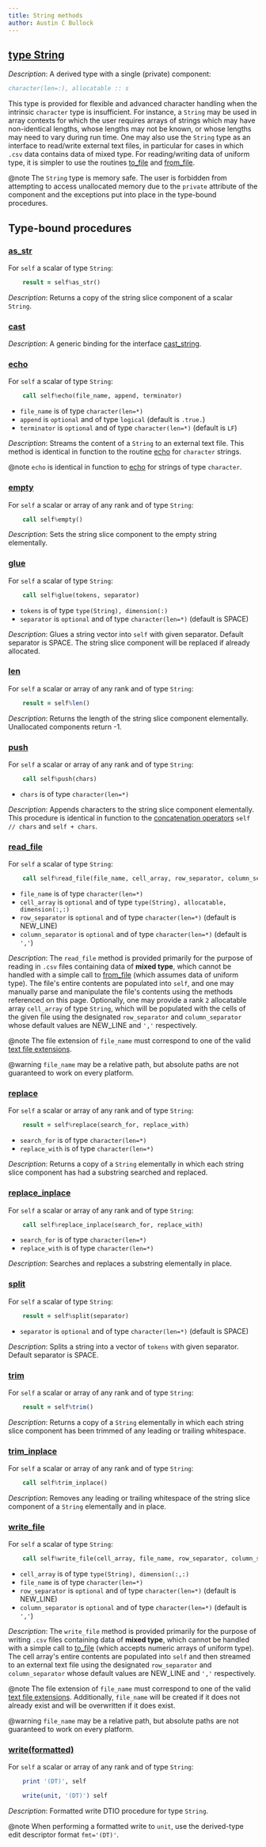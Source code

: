 ```yaml
---
title: String methods
author: Austin C Bullock
---
```


## [type String](../../type/string.html)

*Description*: A derived type with a single (private) component:

```fortran
character(len=:), allocatable :: s
```

This type is provided for flexible and advanced character handling when the intrinsic `character` type is insufficient. For instance, a `String` may be used in array contexts for which the user requires arrays of strings which may have non-identical lengths, whose lengths may not be known, or whose lengths may need to vary during run time. One may also use the `String` type as an interface to read/write external text files, in particular for cases in which `.csv` data contains data of mixed type. For reading/writing data of uniform type, it is simpler to use the routines [to_file](to_file.html) and [from_file](from_file.html).

@note The `String` type is memory safe. The user is forbidden from attempting to access unallocated memory due to the `private` attribute of the component and the exceptions put into place in the type-bound procedures.

## Type-bound procedures

### [as_str](../../type/string.html#boundprocedure-as_str)

For `self` a scalar of type `String`:

```fortran
    result = self%as_str()
```

*Description*: Returns a copy of the string slice component of a scalar `String`.

### [cast](../../type/string.html#boundprocedure-cast)

*Description*: A generic binding for the interface [cast_string](cast_string.html).

### [echo](../../type/string.html#boundprocedure-echo)

For `self` a scalar of type `String`:

```fortran
    call self%echo(file_name, append, terminator)
```

* `file_name` is of type `character(len=*)`
* `append` is `optional` and of type `logical` (default is `.true.`)
* `terminator` is `optional` and of type `character(len=*)` (default is `LF`)

*Description*: Streams the content of a `String` to an external text file. This method is identical in function to the routine [echo](echo.html) for `character` strings.

@note `echo` is identical in function to [echo](echo.html) for strings of type `character`.

### [empty](../../type/string.html#boundprocedure-empty)

For `self` a scalar or array of any rank and of type `String`:

```fortran
    call self%empty()
```

*Description*: Sets the string slice component to the empty string elementally.

### [glue](../../type/string.html#boundprocedure-glue)

For `self` a scalar of type `String`:

```fortran
    call self%glue(tokens, separator)
```

* `tokens` is of type `type(String), dimension(:)`
* `separator` is `optional` and of type `character(len=*)` (default is SPACE)

*Description*: Glues a string vector into `self` with given separator. Default separator is SPACE. The string slice component will be replaced if already allocated.

### [len](../../type/string.html#boundprocedure-len)

For `self` a scalar or array of any rank and of type `String`:

```fortran
    result = self%len()
```

*Description*: Returns the length of the string slice component elementally. Unallocated components return -1.

### [push](../../type/string.html#boundprocedure-push)

For `self` a scalar or array of any rank and of type `String`:

```fortran
    call self%push(chars)
```

* `chars` is of type `character(len=*)`

*Description*: Appends characters to the string slice component elementally. This procedure is identical in function to the [concatenation operators](operators.html#concatenation) `self // chars` and `self + chars`.

### [read_file](../../type/string.html#boundprocedure-read_file)

For `self` a scalar of type `String`:

```fortran
    call self%read_file(file_name, cell_array, row_separator, column_separator)
```

* `file_name` is of type `character(len=*)`
* `cell_array` is `optional` and of type `type(String), allocatable, dimension(:,:)`
* `row_separator` is `optional` and of type `character(len=*)` (default is NEW_LINE)
* `column_separator` is `optional` and of type `character(len=*)` (default is `','`)

*Description*: The `read_file` method is provided primarily for the purpose of reading in `.csv` files containing data of **mixed type**, which cannot be handled with a simple call to [from_file](from_file.html) (which assumes data of uniform type). The file's entire contents are populated into `self`, and one may manually parse and manipulate the file's contents using the methods referenced on this page. Optionally, one may provide a rank `2` allocatable array `cell_array` of type `String`, which will be populated with the cells of the given file using the designated `row_separator` and `column_separator` whose default values are NEW_LINE and `','` respectively.

@note The file extension of `file_name` must correspond to one of the valid [text file extensions](../UserInfo/file-ext.html).

@warning `file_name` may be a relative path, but absolute paths are not guaranteed to work on every platform.

### [replace](../../type/string.html#boundprocedure-replace)

For `self` a scalar or array of any rank and of type `String`:

```fortran
    result = self%replace(search_for, replace_with)
```

* `search_for` is of type `character(len=*)`
* `replace_with` is of type `character(len=*)`

*Description*: Returns a copy of a `String` elementally in which each string slice component has had a substring searched and replaced.

### [replace_inplace](../../type/string.html#boundprocedure-replace_inplace)

For `self` a scalar or array of any rank and of type `String`:

```fortran
    call self%replace_inplace(search_for, replace_with)
```

* `search_for` is of type `character(len=*)`
* `replace_with` is of type `character(len=*)`

*Description*: Searches and replaces a substring elementally in place.

### [split](../../type/string.html#boundprocedure-split)

For `self` a scalar of type `String`:

```fortran
    result = self%split(separator)
```

* `separator` is `optional` and of type `character(len=*)` (default is SPACE)

*Description*: Splits a string into a vector of `tokens` with given separator. Default separator is SPACE.

### [trim](../../type/string.html#boundprocedure-trim)

For `self` a scalar or array of any rank and of type `String`:

```fortran
    result = self%trim()
```

*Description*: Returns a copy of a `String` elementally in which each string slice component has been trimmed of any leading or trailing whitespace.

### [trim_inplace](../../type/string.html#boundprocedure-trim_inplace)

For `self` a scalar or array of any rank and of type `String`:

```fortran
    call self%trim_inplace()
```

*Description*: Removes any leading or trailing whitespace of the string slice component of a `String` elementally and in place.

### [write_file](../../type/string.html#boundprocedure-write_file)

For `self` a scalar of type `String`:

```fortran
    call self%write_file(cell_array, file_name, row_separator, column_separator)
```

* `cell_array` is of type `type(String), dimension(:,:)`
* `file_name` is of type `character(len=*)`
* `row_separator` is `optional` and of type `character(len=*)` (default is NEW_LINE)
* `column_separator` is `optional` and of type `character(len=*)` (default is `','`)

*Description*: The `write_file` method is provided primarily for the purpose of writing `.csv` files containing data of **mixed type**, which cannot be handled with a simple call to [to_file](to_file.html) (which accepts numeric arrays of uniform type). The cell array's entire contents are populated into `self` and then streamed to an external text file using the designated `row_separator` and `column_separator` whose default values are NEW_LINE and `','` respectively.

@note The file extension of `file_name` must correspond to one of the valid [text file extensions](../UserInfo/file-ext.html). Additionally, `file_name` will be created if it does not already exist and will be overwritten if it does exist.

@warning `file_name` may be a relative path, but absolute paths are not guaranteed to work on every platform.

### [write(formatted)](../../type/string.html#boundprocedure-write%28formatted%29)

For `self` a scalar or array of any rank and of type `String`:

```fortran
    print '(DT)', self
```

```fortran
    write(unit, '(DT)') self
```

*Description*: Formatted write DTIO procedure for type `String`.

@note When performing a formatted write to `unit`, use the derived-type edit descriptor format `fmt='(DT)'`.
